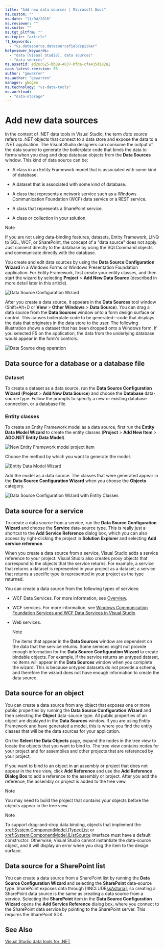 ```yaml
---
title: "Add new data sources | Microsoft Docs"
ms.custom: ""
ms.date: "11/04/2016"
ms.reviewer: ""
ms.suite: ""
ms.tgt_pltfrm: ""
ms.topic: "article"
f1_keywords: 
  - "vs.datasource.datasourcefieldspicker"
helpviewer_keywords: 
  - "data [Visual Studio], data sources"
  - "data sources"
ms.assetid: ed28c625-bb89-4037-bfde-cfa435d182a2
caps.latest.revision: 56
author: "gewarren"
ms.author: "gewarren"
manager: ghogen
ms.technology: "vs-data-tools"
ms.workload: 
  - "data-storage"
---
```

# Add new data sources
In the context of .NET data tools in Visual Studio, the term *data source* refers to .NET objects that connect to a data store and expose the data to a .NET application. The Visual Studio designers can consume the output of the data source to generate the boilerplate code that binds the data to forms when you drag and drop database objects from the **Data Sources** window. This kind of data source can be:  
  
-   A class in an Entity Framework model that is associated with some kind of database.  
  
-   A dataset that is associated with some kind of database.  
  
-   A class that represents a network service such as a Windows Communication Foundation (WCF) data service or a REST service.  
  
-   A class that represents a SharePoint service.  
  
-   A class or collection in your solution.  
  
> [!NOTE]
>  If you are not using data-binding features, datasets, Entity Framework, LINQ to SQL, WCF, or SharePoint, the concept of a "data source" does not apply. Just connect directly to the database by using the SQLCommand objects and communicate directly with the database.  
  
 You create and edit data sources by using the **Data Source Configuration Wizard** in a Windows Forms or Windows Presentation Foundation application. For Entity Framework, first create your entity classes, and then start the wizard by selecting **Project** > **Add New Data Source** (described in more detail later in this article).  
  
 ![Data Source Configuration Wizard](../data-tools/media/data-source-configuration-wizard.png "Data Source Configuration Wizard")  
  
 After you create a data source, it appears in the **Data Sources** tool window (Shift+Alt+D or **View** > **Other Windows** > **Data Source**). You can drag a data source from the **Data Sources** window onto a form design surface or control. This causes boilerplate code to be generated—code that displays the data that originates in the data store to the user. The following illustration shows a dataset that has been dropped onto a Windows form. If you selected F5 on the application, the data from the underlying database would appear in the form's controls.  
  
 ![Data Source drag operation](../data-tools/media/raddata-data-source-drag-operation.png "raddata Data Source drag operation")  
  
## Data source for a database or a database file  
  
### Dataset  
 To create a dataset as a data source, run the **Data Source Configuration Wizard** (**Project** > **Add New Data Source**) and choose the **Database** data-source type. Follow the prompts to specify a new or existing database connection, or a database file.  
  
### Entity classes  
 To create an Entity Framework model as a data source, first run the **Entity Data Model Wizard** to create the entity classes (**Project** > **Add New Item** > **ADO.NET Entity Data Model**).  
  
 ![New Entity Framework model project item](../data-tools/media/raddata-new-entity-framework-model-project-item.png "raddata New Entity Framework model project item")  
  
 Choose the method by which you want to generate the model.  
  
 ![Entity Data Model Wizard](../data-tools/media/raddata-entity-data-model-wizard.png "raddata Entity Data Model Wizard")  
  
 Add the model as a data source. The classes that were generated appear in the **Data Source Configuration Wizard** when you choose the **Objects** category.  
  
 ![Data Source Configuration Wizard with Entity Classes](../data-tools/media/raddata-data-source-configuration-wizard-with-entity-classes.png "raddata Data Source Configuration Wizard with Entity Classes")  
  
## Data source for a service  
 To create a data source from a service, run the **Data Source Configuration Wizard** and choose the **Service** data-source type. This is really just a shortcut to the **Add Service Reference** dialog box, which you can also access by right-clicking the project in **Solution Explorer** and selecting **Add service reference**.  
  
 When you create a data source from a service, Visual Studio adds a service reference to your project. Visual Studio also creates proxy objects that correspond to the objects that the service returns. For example, a service that returns a dataset is represented in your project as a dataset; a service that returns a specific type is represented in your project as the type returned.  
  
 You can create a data source from the following types of services:  
  
-   WCF Data Services. For more information, see [Overview](/dotnet/framework/data/wcf/wcf-data-services-overview).  
  
-   WCF services. For more information, see [Windows Communication Foundation Services and WCF Data Services in Visual Studio](../data-tools/windows-communication-foundation-services-and-wcf-data-services-in-visual-studio.md).  
  
-   Web services.  
  
    > [!NOTE]
    >  The items that appear in the **Data Sources** window are dependent on the data that the service returns. Some services might not provide enough information for the **Data Source Configuration Wizard** to create bindable objects. For example, if the service returns an untyped dataset, no items will appear in the **Data Sources** window when you complete the wizard. This is because untyped datasets do not provide a schema, and therefore the wizard does not have enough information to create the data source.  
  
## Data source for an object  
 You can create a data source from any object that exposes one or more public properties by running the **Data Source Configuration Wizard** and then selecting the **Object** data-source type. All public properties of an object are displayed in the **Data Sources** window.   If you are using Entity Framework and have generated a model, this is where you find the entity classes that will be the data sources for your application.  
  
 On the **Select the Data Objects** page, expand the nodes in the tree view to locate the objects that you want to bind to. The tree view contains nodes for your project and for assemblies and other projects that are referenced by your project.  
  
 If you want to bind to an object in an assembly or project that does not appear in the tree view, click **Add Reference** and use the **Add Reference Dialog Box** to add a reference to the assembly or project. After you add the reference, the assembly or project is added to the tree view.  
  
> [!NOTE]
>  You may need to build the project that contains your objects before the objects appear in the tree view.  
  
> [!NOTE]
>  To support drag-and-drop data binding, objects that implement the <xref:System.ComponentModel.ITypedList> or <xref:System.ComponentModel.IListSource> interface must have a default constructor. Otherwise, Visual Studio cannot instantiate the data-source object, and it will display an error when you drag the item to the design surface.  
  
## Data source for a SharePoint list  
 You can create a data source from a SharePoint list by running the **Data Source Configuration Wizard** and selecting the **SharePoint** data-source type. SharePoint exposes data through [!INCLUDE[ssAstoria](../data-tools/includes/ssastoria_md.md)], so creating a SharePoint data source is the same as creating a data source from a service. Selecting the **SharePoint** item in the **Data Source Configuration Wizard** opens the **Add Service Reference** dialog box, where you connect to the SharePoint data service by pointing to the SharePoint server.  This requires the SharePoint SDK.  
  
## See Also  
 [Visual Studio data tools for .NET](../data-tools/visual-studio-data-tools-for-dotnet.md)